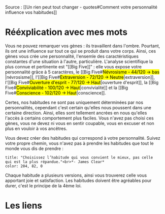 Source : [[Un rien peut tout changer - quotes#Comment votre personnalité influence vos habitudes]]
# Rééxplication avec mes mots
Vous ne pouvez remarquer vos gènes : ils travaillent dans l'ombre. Pourtant, ils ont une influence sur tout ce qui se produit dans votre corps. Ainsi, ces gènes vous crée une personnalité, l'ensemle des caractéristiques constantes d'une situation à l'autre, particulière. L'analyse scientifique la plus connue et pertinente est "[[Big Five]]" : elle vous expose votre personnalité grâce à 5 caractères, le [[Big Five#<mark class="hltr-green">Névrosisme - 44/120 -> bas </mark>|névrosisme]], l'[[Big Five#<mark class="hltr-green">Extraversion - 72/120 -> Neutre</mark>|extraversion]], l'[[Big Five#<mark class="hltr-orange">Ouverture d'esprit - 77/120 -> Haut</mark>|ouverture d'esprit]], la [[Big Five#<mark class="hltr-green">Conviviabilité - 100/120 -> Haut</mark>|convivialité]] et la [[Big Five#<mark class="hltr-green">Conscience - 102/120 -> Haut</mark>|conscience]].

Certes, nos habitudes ne sont pas uniquement déterminées par nos personnalités, cependant c'est certain qu'elles nous poussent dans une certaine direction. Ainsi, elles sont tellement ancrées en nous qu'elles l'accès à certains comportement plus faciles. Vous n'avez pas choisi ces gènes, vous ne devez ni vous en sentir coupable, vous en excuser et non plus en vouloir à vos ancêtres.

Vous devez créer des habitudes qui correspond à votre personnalité. Suivez votre propre chemin, vous n'avez pas à prendre les habitudes que tout le monde vous dis de prendre : 
```ad-quote
title: "Choisissez l’habitude qui vous convient le mieux, pas celle qui est la plus répandue."<br>*- James Clear*
color: 204, 82, 0
```
Chaque habitude a plusieurs versions, ainsi vous trouverez celle vous apportant joie et satisfaction. Les habitudes doivent être agréables pour durer, c'est le principe de la 4ème loi.
# Les liens
